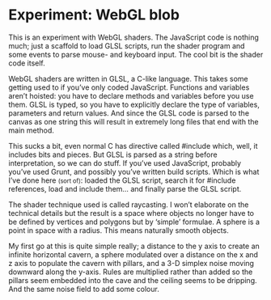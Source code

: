 <!--
  id: 2905
  date: 2015-10-25
  modified: 2017-01-14
  slug: experiment-blob
  type: post
  excerpt: <p>This is an experiment with WebGL shaders. The JavaScript code is nothing much; just a scaffold to load GLSL scripts, run the shader program and some events to parse mouse- and keyboard input. The cool bit is the shader code itself.</p>
  categories: code, JavaScript
  tags: WebGL
  metaKeyword: WebGL
  metaTitle: Blob, a WebGL experiment.
  metaDescription: This is an experiment with WebGL shaders. The JavaScript code is nothing much. The cool bit is the shader code itself.
  inCv: 
  inPortfolio: 
  dateFrom: 
  dateTo: 
-->

# Experiment: WebGL blob

<p>This is an experiment with WebGL shaders. The JavaScript code is nothing much; just a scaffold to load GLSL scripts, run the shader program and some events to parse mouse- and keyboard input. The cool bit is the shader code itself.<br />
<!--more--></p>
<p>WebGL shaders are written in GLSL, a C-like language. This takes some getting used to if you&#8217;ve only coded JavaScript. Functions and variables aren&#8217;t hoisted: you have to declare methods and variables before you use them. GLSL is typed, so you have to explicitly declare the type of variables, parameters and return values. And since the GLSL code is parsed to the canvas as one string this will result in extremely long files that end with the main method.</p>
<p>This sucks a bit, even normal C has directive called #include which, well, it includes bits and pieces. But GLSL is parsed  as a string before interpretation, so we can do stuff. If you&#8217;ve used JavaScript, probably you&#8217;ve used Grunt, and possibly you&#8217;ve written build scripts. Which is what I&#8217;ve done here <small>(sort of)</small>: loaded the GLSL script, search it for #include references, load and include them&#8230; and finally parse the GLSL script.</p>
<p>The shader technique used is called raycasting. I won&#8217;t elaborate on the technical details but the result is a space where objects no longer have to be defined by vertices and polygons but by &#8216;simple&#8217; formulae. A sphere is a point in space with a radius. This means naturally smooth objects.</p>
<p>My first go at this is quite simple really; a distance to the y axis to create an infinite horizontal cavern, a sphere modulated over a distance on the x and z axis to populate the cavern with pillars, and a 3-D simplex noise moving downward along the y-axis. Rules are multiplied rather than added so the pillars seem embedded into the cave and the ceiling seems to be dripping. And the same noise field to add some colour.</p>
<pre><code data-language="javascript" data-src="/static/experiment/blob.js"></code></pre>
<pre><code data-language="glsl" data-src="/static/glsl/blob.glsl"></code></pre>
